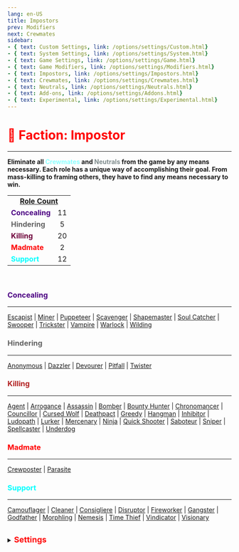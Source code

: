 ```yaml
---
lang: en-US
title: Impostors
prev: Modifiers
next: Crewmates
sidebar: 
- { text: Custom Settings, link: /options/settings/Custom.html}
- { text: System Settings, link: /options/settings/System.html}
- { text: Game Settings, link: /options/settings/Game.html}
- { text: Game Modifiers, link: /options/settings/Modifiers.html}
- { text: Impostors, link: /options/settings/Impostors.html}
- { text: Crewmates, link: /options/settings/Crewmates.html} 
- { text: Neutrals, link: /options/settings/Neutrals.html}
- { text: Add-ons, link: /options/settings/Addons.html}
- { text: Experimental, link: /options/settings/Experimental.html}
---
```


# <font color=red>🔴 <b>Faction: Impostor</b></font> <Badge text="Total: 50" type="tip" vertical="middle"/>
---

<b>Eliminate all <font color=#8cffff>Crewmates</font> and <font color=#7f8c8d>Neutrals</font> from the game by any means necessary. Each role has a unique way of accomplishing their goal. From mass-killing to framing others, they have to find any means necessary to win.</b><br>

<table>
<tr>
<td colspan="2" align="center"><b><u>Role Count</u></b></td>
</tr>

<tr>
<td><font color=indigo><b>Concealing</b></font></td>
<td align="center">11</td>
</tr>

<tr>
<td><font color=#636363><b>Hindering</b></font></td>
<td align="center">5</td>
</tr>

<tr>
<td><font color=#6e003a><b>Killing</b></font></td>
<td align="center">20</td>
</tr>

<tr>
<td><font color=red><b>Madmate</b></font></td>
<td align="center">2</td>
</tr>

<tr>
<td><font color=#00ffff><b>Support</b></font> </td>
<td align="center">12</td>
</tr>

</table>
<br>

### <font color=indigo>Concealing</font>
---
[Escapist](/options/Impostors/Concealing/Escapist.html) | [Miner](/options/Impostors/Concealing/Miner.html) | [Puppeteer](/options/Impostors/Concealing/Puppeteer.html) | [Scavenger](/options/Impostors/Concealing/Scavenger.html) | [Shapemaster](/options/Impostors/Concealing/Shapemaster.html) | [Soul Catcher](/options/Impostors/Concealing/SoulCatcher.html) | [Swooper](/options/Impostors/Concealing/Swooper.html) | [Trickster](/options/Impostors/Concealing/Trickster.html) | [Vampire](/options/Impostors/Concealing/Vampire.html) | [Warlock](/options/Impostors/Concealing/Warlock.html) | [Wilding](/options/Impostors/Concealing/Wilding.html)
<br>

### <font color=#636363>Hindering</font>
---
[Anonymous](/options/Impostors/Hindering/Anonymous.html) | [Dazzler](/options/Impostors/Hindering/Dazzler.html) | [Devourer](/options/Impostors/Hindering/Devourer.html) | [Pitfall](/options/Impostors/Hindering/Pitfall.html) | [Twister](/options/Impostors/Hindering/Twister.html)
<br>

### <font color=#b22222>Killing</font>
---
[Agent](/options/Impostors/Killing/Agent.html) | [Arrogance](/options/Impostors/Killing/Arrogance.html) | [Assassin](/options/Impostors/Killing/Assassin.html) | [Bomber](/options/Impostors/Killing/Bomber.html) | [Bounty Hunter](/options/Impostors/Killing/BountyHunter.html) | [Chronomancer](/options/Impostors/Killing/Chronomancer.html) | [Councillor](/options/Impostors/Killing/Councillor.html) | [Cursed Wolf](/options/Impostors/Killing/CursedWolf.html) | [Deathpact](/options/Impostors/Killing/Deathpact.html) | [Greedy](/options/Impostors/Killing/Greedy.html) | [Hangman](/options/Impostors/Killing/Hangman.html) | [Inhibitor](/options/Impostors/Killing/Inhibitor.html) | [Ludopath](/options/Impostors/Killing/Ludopath.html) | [Lurker](/options/Impostors/Killing/Lurker.html) | [Mercenary](/options/Impostors/Killing/Mercenary.html) | [Ninja](/options/Impostors/Killing/Ninja.html) | [Quick Shooter](/options/Impostors/Killing/Quickshooter.html) | [Saboteur](/options/Impostors/Killing/Saboteur.html) | [Sniper](/options/Impostors/Killing/Sniper.html) | [Spellcaster](/options/Impostors/Killing/Spellcaster.html) | [Underdog](/options/Impostors/Killing/Underdog.html)
<br>

### <font color=red>Madmate</font>
---
[Crewposter](/options/Impostors/Madmate/Crewposter.html) | [Parasite](/options/Impostors/Madmate/Parasite.html)
<br>

### <font color=#00ffff>Support</font>
---
[Camouflager](/options/Impostors/Support/Camouflager.html) | [Cleaner](/options/Impostors/Support/Cleaner.html) | [Consigliere](/options/Impostors/Support/Consigliere.html) | [Disruptor](/options/Impostors/Support/Disruptor.html) | [Fireworker](/options/Impostors/Support/Fireworker.html) | [Gangster](/options/Impostors/Support/Gangster.html) | [Godfather](/options/Impostors/Support/Godfather.html) | [Morphling](/options/Impostors/Support/Morphling.html) | [Nemesis](/options/Impostors/Support/Nemesis.html) | [Time Thief](/options/Impostors/Support/TimeThief.html) | [Vindicator](/options/Impostors/Support/Vindicator.html) | [Visionary](/options/Impostors/Support/Visionary.html)
<br>

<br>

<details>
<summary><font color=red size='4em'><b>Settings</b></font></summary>
<br>
Below are settings to make the game more balanced based on your lobby's style of gameplay:

* <font color=red>Impostors</font> know the roles of other <font color=red>Impostors</font>
  * You'll know the roles of other <font color=red>Impostors</font> by their role below their name and <font color=red>red</font> color
  * You can turn this <font color=green>ON</font> or <font color=red>OFF</font>
* <font color=red>Impostors</font> know <font color=red>Madmates</font>
  * You'll know the <font color=red>Madmate(s)</font> by their role below their name and <font color=red>red</font> color
  * You can turn this <font color=green>ON</font> or <font color=red>OFF</font>
* <font color=red>Impostors</font> can kill <font color=red>Madmates</font>
  * <font color=red>Impostors</font> can kill <font color=red>Madmate(s)</font> using their respective kill button ability
  * You can turn this <font color=green>ON</font> or <font color=red>OFF</font>
<br><br>

* <font color=red>Madmates</font> know each other
  * You'll know who the other <font color=red>Mamdates</font> are by their <font color=red>red</font> color name
  * You can turn this <font color=green>ON</font> or <font color=red>OFF</font>
* <font color=red>Madmates</font> know <font color=red>Impostors</font>
  * You'll know the roles of other <font color=red>Impostors</font> by their role below their name and <font color=red>red</font> color
  * You can turn this <font color=green>ON</font> or <font color=red>OFF</font>
* <font color=red>Madmates</font> can kill <font color=red>Impostors</font>
  * <font color=red>Madmates</font> with <font color=b22222>Killing</font> roles will be able to kill <font color=red>Impostors</font>
  * You can turn this <font color=green>ON</font> or <font color=red>OFF</font>
* <font color=red>Madmates</font> have <font color=red>Impostor</font> vision
  * <font color=red>Madmates</font> have maximum vision
  * You can turn this <font color=green>ON</font> or <font color=red>OFF</font>
* <font color=red>Madmates</font> can fix sabotages
  * Turning this <font color=green>ON</font> will essentially give <font color=red>Madmates</font> the [Fool](#fool) Add-on by default.
  * You can turn this <font color=green>ON</font> or <font color=red>OFF</font>
<br><br>

* <font color=red>Refugee</font>'s Kill Cooldown
  * The cooldown for <font color=red>Refugee</font>'s kill ability
<br><br>

* Default Shapeshift Cooldown
  * The default cooldown for any <font color=red>Impostor</font> with the ability to shapeshift
  * From 5 (minumum) to 995 (maximum) seconds with 5 seconds intervals
* <font color=red>Impostors</font> can't sabotage after they die
  * <font color=red>Impostors</font> can't call any sabotages after they die
  * You can turn this <font color=green>ON</font> or <font color=red>OFF</font>
</details>